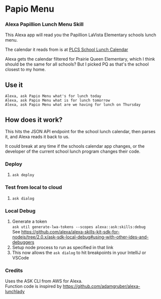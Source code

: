 # Papio Menu
### Alexa Papillion Lunch Menu Skill
This Alexa app will read you the Papillion LaVista Elementary schools lunch menu.

The calendar it reads from is at [PLCS School Lunch Calendar](https://family.titank12.com/menu/TC4F9D)

Alexa gets the calendar filtered for Prairie Queen Elementary, which I think should be the same for all schools?
But I picked PQ as that's the school closest to my home.

## Use it
`Alexa, ask Papio Menu what's for lunch today` \
`Alexa, ask Papio Menu what is for lunch tomorrow` \
`Alexa, ask Papio Menu what are we having for lunch on Thursday`

## How does it work?
This hits the JSON API endpoint for the school lunch calendar, then parses it,
and Alexa reads it back to us.

It could break at any time if the schools calendar app changes, or the developer
of the current school lunch program changes their code.

### Deploy
1. `ask deploy`

### Test from local to cloud
1. `ask dialog`

### Local Debug
1. Generate a token \
   `ask util generate-lwa-tokens --scopes alexa::ask:skills:debug` \
   See https://github.com/alexa/alexa-skills-kit-sdk-for-nodejs/tree/2.0.x/ask-sdk-local-debug#using-with-other-ides-and-debuggers
1. Setup node process to run as specified in that link
1. This now allows the `ask dialog` to hit breakpoints in your IntelliJ or VSCode

### Credits
Uses the ASK CLI from AWS for Alexa. \
Function code is inspired by https://github.com/adamgruber/alexa-lunchlady